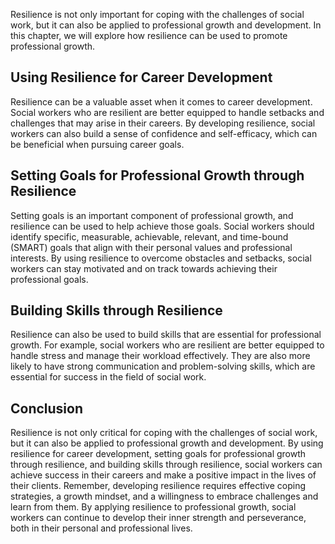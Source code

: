 
Resilience is not only important for coping with the challenges of social work, but it can also be applied to professional growth and development. In this chapter, we will explore how resilience can be used to promote professional growth.

Using Resilience for Career Development
---------------------------------------

Resilience can be a valuable asset when it comes to career development. Social workers who are resilient are better equipped to handle setbacks and challenges that may arise in their careers. By developing resilience, social workers can also build a sense of confidence and self-efficacy, which can be beneficial when pursuing career goals.

Setting Goals for Professional Growth through Resilience
--------------------------------------------------------

Setting goals is an important component of professional growth, and resilience can be used to help achieve those goals. Social workers should identify specific, measurable, achievable, relevant, and time-bound (SMART) goals that align with their personal values and professional interests. By using resilience to overcome obstacles and setbacks, social workers can stay motivated and on track towards achieving their professional goals.

Building Skills through Resilience
----------------------------------

Resilience can also be used to build skills that are essential for professional growth. For example, social workers who are resilient are better equipped to handle stress and manage their workload effectively. They are also more likely to have strong communication and problem-solving skills, which are essential for success in the field of social work.

Conclusion
----------

Resilience is not only critical for coping with the challenges of social work, but it can also be applied to professional growth and development. By using resilience for career development, setting goals for professional growth through resilience, and building skills through resilience, social workers can achieve success in their careers and make a positive impact in the lives of their clients. Remember, developing resilience requires effective coping strategies, a growth mindset, and a willingness to embrace challenges and learn from them. By applying resilience to professional growth, social workers can continue to develop their inner strength and perseverance, both in their personal and professional lives.
